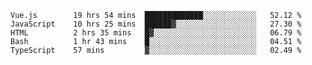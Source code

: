 <!--START_SECTION:waka-->

```text
Vue.js        19 hrs 54 mins  █████████████░░░░░░░░░░░░   52.12 %
JavaScript    10 hrs 25 mins  ██████▓░░░░░░░░░░░░░░░░░░   27.30 %
HTML          2 hrs 35 mins   █▓░░░░░░░░░░░░░░░░░░░░░░░   06.79 %
Bash          1 hr 43 mins    █░░░░░░░░░░░░░░░░░░░░░░░░   04.51 %
TypeScript    57 mins         ▓░░░░░░░░░░░░░░░░░░░░░░░░   02.49 %
```

<!--END_SECTION:waka-->

